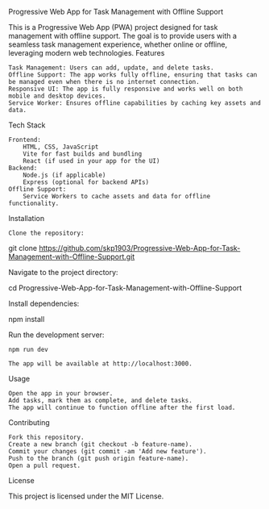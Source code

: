 Progressive Web App for Task Management with Offline Support

This is a Progressive Web App (PWA) project designed for task management with offline support. The goal is to provide users with a seamless task management experience, whether online or offline, leveraging modern web technologies.
Features

    Task Management: Users can add, update, and delete tasks.
    Offline Support: The app works fully offline, ensuring that tasks can be managed even when there is no internet connection.
    Responsive UI: The app is fully responsive and works well on both mobile and desktop devices.
    Service Worker: Ensures offline capabilities by caching key assets and data.

Tech Stack

    Frontend:
        HTML, CSS, JavaScript
        Vite for fast builds and bundling
        React (if used in your app for the UI)
    Backend:
        Node.js (if applicable)
        Express (optional for backend APIs)
    Offline Support:
        Service Workers to cache assets and data for offline functionality.

Installation

    Clone the repository:

git clone https://github.com/skp1903/Progressive-Web-App-for-Task-Management-with-Offline-Support.git

Navigate to the project directory:

cd Progressive-Web-App-for-Task-Management-with-Offline-Support

Install dependencies:

npm install

Run the development server:

    npm run dev

    The app will be available at http://localhost:3000.

Usage

    Open the app in your browser.
    Add tasks, mark them as complete, and delete tasks.
    The app will continue to function offline after the first load.

Contributing

    Fork this repository.
    Create a new branch (git checkout -b feature-name).
    Commit your changes (git commit -am 'Add new feature').
    Push to the branch (git push origin feature-name).
    Open a pull request.

License

This project is licensed under the MIT License.
